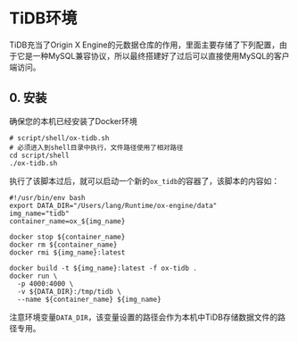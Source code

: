 # TiDB环境

TiDB充当了Origin X Engine的元数据仓库的作用，里面主要存储了下列配置，由于它是一种MySQL兼容协议，所以最终搭建好了过后可以直接使用MySQL的客户端访问。

## 0. 安装

确保您的本机已经安装了Docker环境

```shell
# script/shell/ox-tidb.sh
# 必须进入到shell目录中执行，文件路径使用了相对路径
cd script/shell
./ox-tidb.sh
```

执行了该脚本过后，就可以启动一个新的`ox_tidb`的容器了，该脚本的内容如：

```shell
#!/usr/bin/env bash
export DATA_DIR="/Users/lang/Runtime/ox-engine/data"
img_name="tidb"
container_name=ox_${img_name}

docker stop ${container_name}
docker rm ${container_name}
docker rmi ${img_name}:latest

docker build -t ${img_name}:latest -f ox-tidb .
docker run \
  -p 4000:4000 \
  -v ${DATA_DIR}:/tmp/tidb \
  --name ${container_name} ${img_name}
```

注意环境变量`DATA_DIR`，该变量设置的路径会作为本机中TiDB存储数据文件的路径专用。



